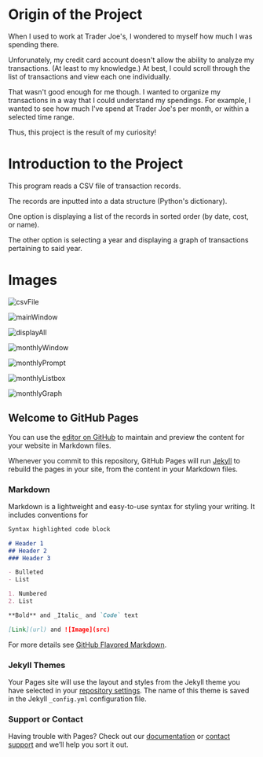 # Origin of the Project
When I used to work at Trader Joe's, I wondered to myself how much I was spending there.

Unforunately, my credit card account doesn't allow the ability to analyze my transactions. (At least to my knowledge.) At best, I could scroll through the list of transactions and view each one individually. 

That wasn't good enough for me though. I wanted to organize my transactions in a way that I could understand my spendings.
For example, I wanted to see how much I've spend at Trader Joe's per month, or within a selected time range.

Thus, this project is the result of my curiosity! 

# Introduction to the Project
This program reads a CSV file of transaction records. 

The records are inputted into a data structure (Python's dictionary).

One option is displaying a list of the records in sorted order (by date, cost, or name).

The other option is selecting a year and displaying a graph of transactions pertaining to said year.

# Images
![csvFile](https://github.com/Jokuyen/transactionsAnalyzer/images/csvFile.png)

![mainWindow](https://github.com/Jokuyen/transactionsAnalyzer/images/mainWindow.png)

![displayAll](https://github.com/Jokuyen/transactionsAnalyzer/images/displayAllTransactionsOptions.png)

![monthlyWindow](https://github.com/Jokuyen/transactionsAnalyzer/images/monthlyWindow.png)

![monthlyPrompt](https://github.com/Jokuyen/transactionsAnalyzer/images/monthlyPromptWindow.png)

![monthlyListbox](https://github.com/Jokuyen/transactionsAnalyzer/images/monthlyListbox.png)

![monthlyGraph](https://github.com/Jokuyen/transactionsAnalyzer/images/monthlyGraphTJ.png)

## Welcome to GitHub Pages

You can use the [editor on GitHub](https://github.com/Jokuyen/transactionsAnalyzer/edit/master/README.md) to maintain and preview the content for your website in Markdown files.

Whenever you commit to this repository, GitHub Pages will run [Jekyll](https://jekyllrb.com/) to rebuild the pages in your site, from the content in your Markdown files.

### Markdown

Markdown is a lightweight and easy-to-use syntax for styling your writing. It includes conventions for

```markdown
Syntax highlighted code block

# Header 1
## Header 2
### Header 3

- Bulleted
- List

1. Numbered
2. List

**Bold** and _Italic_ and `Code` text

[Link](url) and ![Image](src)
```

For more details see [GitHub Flavored Markdown](https://guides.github.com/features/mastering-markdown/).

### Jekyll Themes

Your Pages site will use the layout and styles from the Jekyll theme you have selected in your [repository settings](https://github.com/Jokuyen/transactionsAnalyzer/settings). The name of this theme is saved in the Jekyll `_config.yml` configuration file.

### Support or Contact

Having trouble with Pages? Check out our [documentation](https://help.github.com/categories/github-pages-basics/) or [contact support](https://github.com/contact) and we’ll help you sort it out.
